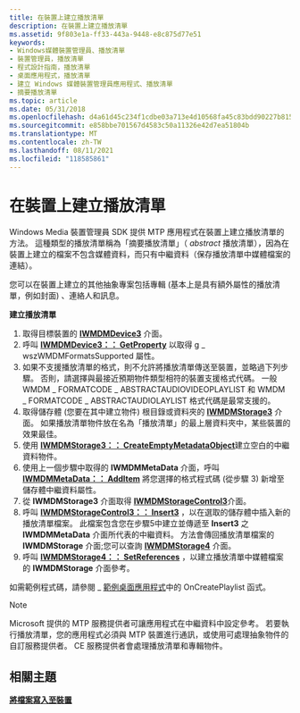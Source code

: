 ```yaml
---
title: 在裝置上建立播放清單
description: 在裝置上建立播放清單
ms.assetid: 9f803e1a-ff33-443a-9448-e8c875d77e51
keywords:
- Windows媒體裝置管理員、播放清單
- 裝置管理員，播放清單
- 程式設計指南，播放清單
- 桌面應用程式，播放清單
- 建立 Windows 媒體裝置管理員應用程式、播放清單
- 摘要播放清單
ms.topic: article
ms.date: 05/31/2018
ms.openlocfilehash: d4a61d45c234f1cdbe03a713e4d10568fa45c83bdd90227b815c85b0f544d2a9
ms.sourcegitcommit: e858bbe701567d4583c50a11326e42d7ea51804b
ms.translationtype: MT
ms.contentlocale: zh-TW
ms.lasthandoff: 08/11/2021
ms.locfileid: "118585861"
---
```

# <a name="creating-a-playlist-on-the-device"></a>在裝置上建立播放清單

Windows Media 裝置管理員 SDK 提供 MTP 應用程式在裝置上建立播放清單的方法。 這種類型的播放清單稱為「摘要播放清單」（ *abstract* 播放清單），因為在裝置上建立的檔案不包含媒體資料，而只有中繼資料（保存播放清單中媒體檔案的連結）。

您可以在裝置上建立的其他抽象專案包括專輯 (基本上是具有額外屬性的播放清單，例如封面) 、連絡人和訊息。

**建立播放清單**

1.  取得目標裝置的 [**IWMDMDevice3**](/windows/desktop/api/mswmdm/nn-mswmdm-iwmdmdevice3) 介面。
2.  呼叫 [**IWMDMDevice3：： GetProperty**](/windows/desktop/api/mswmdm/nf-mswmdm-iwmdmdevice3-getproperty) 以取得 g \_ wszWMDMFormatsSupported 屬性。
3.  如果不支援播放清單的格式，則不允許將播放清單傳送至裝置，並略過下列步驟。 否則，請選擇與最接近預期物件類型相符的裝置支援格式代碼。 一般 WMDM \_ FORMATCODE \_ ABSTRACTAUDIOVIDEOPLAYLIST 和 WMDM \_ FORMATCODE \_ ABSTRACTAUDIOLAYLIST 格式代碼是最常支援的。
4.  取得儲存體 (您要在其中建立物件) 根目錄或資料夾的 [**IWMDMStorage3**](/windows/desktop/api/mswmdm/nn-mswmdm-iwmdmstorage3) 介面。 如果播放清單物件放在名為「播放清單」的最上層資料夾中，某些裝置的效果最佳。
5.  使用 [**IWMDMStorage3：： CreateEmptyMetadataObject**](/windows/desktop/api/mswmdm/nf-mswmdm-iwmdmstorage3-createemptymetadataobject)建立空白的中繼資料物件。
6.  使用上一個步驟中取得的 **IWMDMMetaData** 介面，呼叫 [**IWMDMMetaData：： AddItem**](/windows/desktop/api/mswmdm/nf-mswmdm-iwmdmmetadata-additem) 將您選擇的格式程式碼 (從步驟 3) 新增至儲存體中繼資料屬性。
7.  從 **IWMDMStorage3** 介面取得 [**IWMDMStorageControl3**](/windows/desktop/api/mswmdm/nn-mswmdm-iwmdmstoragecontrol3)介面。
8.  呼叫 [**IWMDMStorageControl3：： Insert3**](/windows/desktop/api/mswmdm/nf-mswmdm-iwmdmstoragecontrol3-insert3) ，以在選取的儲存體中插入新的播放清單檔案。 此檔案包含您在步驟5中建立並傳遞至 **Insert3** 之 **IWMDMMetaData** 介面所代表的中繼資料。 方法會傳回播放清單檔案的 **IWMDMStorage** 介面;您可以查詢 [**IWMDMStorage4**](/windows/desktop/api/mswmdm/nn-mswmdm-iwmdmstorage4) 介面。
9.  呼叫 [**IWMDMStorage4：： SetReferences**](/windows/desktop/api/mswmdm/nf-mswmdm-iwmdmstorage4-setreferences) ，以建立播放清單中媒體檔案的 **IWMDMStorage** 介面參考。

如需範例程式碼，請參閱 \_ [範例桌面應用程式](sample-desktop-application.md)中的 OnCreatePlaylist 函式。

> [!Note]  
> Microsoft 提供的 MTP 服務提供者可讓應用程式在中繼資料中設定參考。 若要執行播放清單，您的應用程式必須與 MTP 裝置進行通訊，或使用可處理抽象物件的自訂服務提供者。 CE 服務提供者會處理播放清單和專輯物件。

 

## <a name="related-topics"></a>相關主題

<dl> <dt>

[**將檔案寫入至裝置**](writing-files-to-the-device.md)
</dt> </dl>

 

 




